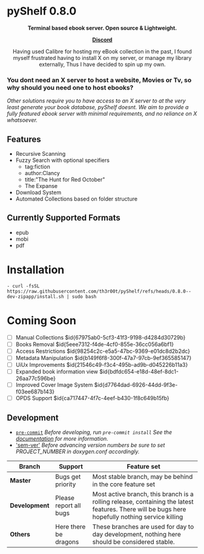 # pyShelf 0.8.0

<p align="center"><b>Terminal based ebook server. Open source & Lightweight.</b></p>
<p align="center"><b><a href="https://discord.gg/H9TbNJS">Discord</a></b></p>
<p align="center">
	Having used Calibre for hosting my eBook collection in the 
	past, I found myself frustrated having to install X on my server, or manage my
	library externally, Thus I have decided to spin up my own.
</p>


### You dont need an X server to host a website, Movies or Tv, so why should you need one to host ebooks?

_Other solutions require you to have access to an X server to at the very least
generate your book database, pyShelf doesnt. We aim to provide a fully featured
ebook server with minimal requirements, and no reliance on X whatsoever._


## Features

* Recursive Scanning
* Fuzzy Search with optional specifiers
	- tag:fiction
	- author:Clancy
	- title:"The Hunt for Red October"
	- The Expanse
* Download System
* Automated Collections based on folder structure

## Currently Supported Formats

* epub
* mobi
* pdf

# Installation
	- curl -fsSL https://raw.githubusercontent.com/th3r00t/pyShelf/refs/heads/0.8.0--dev-zipapp/install.sh | sudo bash

# Coming Soon
- [ ] Manual Collections $id{67975ab0-5cf3-41f3-9198-d4284d30729b}
- [ ] Books Removal $id{5eee7312-f4de-4cf0-855e-36cc056a6bf1}
- [ ] Access Restrictions $id{98254c2c-e5a5-47bc-9369-e01dc8d2b2dc}
- [ ] Metadata Manipulation $id{b149f6f8-300f-47a7-97cb-9ef365585147}
- [ ] UiUx Improvements $id{21546c49-f3c4-495b-ad9b-d045226b11a3}
- [ ] Expanded book information view $id{bdfdc654-e18d-48ef-8dc1-26aa77c596be}
- [ ] Improved Cover Image System $id{d7764dad-6926-44dd-9f3e-f03ee687b143}
- [ ] OPDS Support $id{ca717447-4f7c-4eef-b430-1f8c649b15fb}

## Development

* [`pre-commit`](https://pre-commit.com/)
_Before developing, run `pre-commit install` See the [documentation](https://pre-commit.com/) for more information._
* ['sem-ver'](https://semver.org)
_Before advancing version numbers be sure to set PROJECT_NUMBER in doxygen.conf accordingly._

| Branch | Support | Feature set |
| --- | --- | --- |
| <b>Master<b> | Bugs get priority | Most stable branch, may be behind in the core feature set |
 | <b>Development</b>| Please report all bugs | Most active branch, this branch is a rolling release, containing the latest features. There will be bugs here hopefully nothing service killing |
 | <b>Others</b> | Here there be dragons | These branches are used for day to day development, nothing here should be considered stable.
